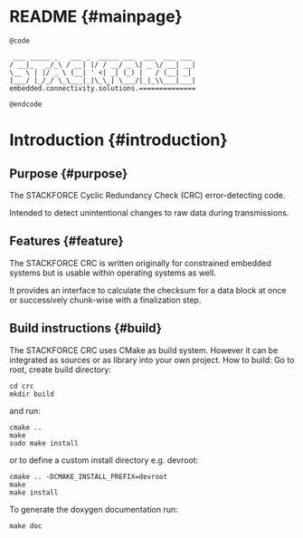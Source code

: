 # README                                                             {#mainpage}
    @code

     ___ _____ _   ___ _  _____ ___  ___  ___ ___
    / __|_   _/_\ / __| |/ / __/ _ \| _ \/ __| __|
    \__ \ | |/ _ \ (__| ' <| _| (_) |   / (__| _|
    |___/ |_/_/ \_\___|_|\_\_| \___/|_|_\\___|___|
    embedded.connectivity.solutions.==============

    @endcode

# Introduction                                                   {#introduction}

## Purpose                                                            {#purpose}

The STACKFORCE Cyclic Redundancy Check (CRC) error-detecting code.

Intended to detect unintentional changes to raw data during transmissions.

## Features                                                           {#feature}

The STACKFORCE CRC is written originally for constrained embedded systems but 
is usable within operating systems as well.

It provides an interface to calculate the checksum for a data block at 
once or successively chunk-wise with a finalization step.

## Build instructions                                                   {#build}

The STACKFORCE CRC uses CMake as build system. However it can be 
integrated as sources or as library into your own project. How to build:
Go to root, create build directory:

    cd crc
    mkdir build

and run:

    cmake ..
    make
    sudo make install

or to define a custom install directory e.g. devroot:

    cmake .. -DCMAKE_INSTALL_PREFIX=devroot
    make
    make install

To generate the doxygen documentation run:

    make doc
